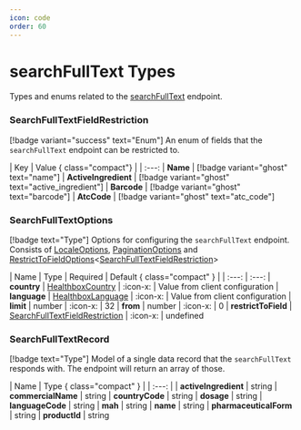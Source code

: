 ```yaml
---
icon: code
order: 60
---
```


# searchFullText Types

Types and enums related to the [searchFullText](/endpoints/#searchfulltext) endpoint.

### SearchFullTextFieldRestriction

[!badge variant="success" text="Enum"] An enum of fields that the `searchFullText` endpoint can be restricted to.

| Key | Value { class="compact"}
| | :---:
| **Name** | [!badge variant="ghost" text="name"]
| **ActiveIngredient** | [!badge variant="ghost" text="active_ingredient"]
| **Barcode** | [!badge variant="ghost" text="barcode"]
| **AtcCode** | [!badge variant="ghost" text="atc_code"]

### SearchFullTextOptions 
[!badge text="Type"] Options for configuring the `searchFullText` endpoint. Consists of [LocaleOptions](../general-types/#localeoptions), [PaginationOptions](../general-types/#paginationoptions) and [RestrictToFieldOptions](../general-types/#restricttofieldoptionst)<[SearchFullTextFieldRestriction](#searchfulltextfieldrestriction)>

| Name | Type | Required | Default { class="compact" }
| | :---: | :---: 
| **country** | [HealthboxCountry](../general-types/#healthboxcountry) | :icon-x: | Value from client configuration
| **language** | [HealthboxLanguage](../general-types/#healthboxlanguage) | :icon-x: | Value from client configuration
| **limit** | number | :icon-x: | 32
| **from** | number | :icon-x: | 0
| **restrictToField** | [SearchFullTextFieldRestriction](#searchfulltextfieldrestriction) | :icon-x: | undefined

### SearchFullTextRecord 
[!badge text="Type"] Model of a single data record that the `searchFullText` responds with. The endpoint will return an array of those.

| Name | Type   { class="compact" }
| | :---: |
| **activeIngredient** | string 
| **commercialName** | string 
| **countryCode** | string
| **dosage** | string
| **languageCode** | string
| **mah** | string
| **name** | string
| **pharmaceuticalForm** | string
| **productId** | string
